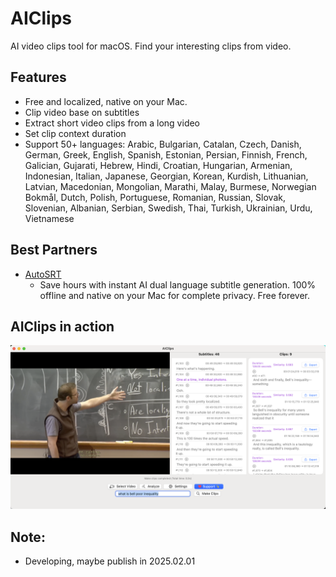 # AIClips

AI video clips tool for macOS. Find your interesting clips from video.

## Features

- Free and localized, native on your Mac.
- Clip video base on subtitles
- Extract short video clips from a long video
- Set clip context duration
- Support 50+ languages: Arabic, Bulgarian, Catalan, Czech, Danish, German, Greek, English, Spanish, Estonian, Persian, Finnish, French, Galician, Gujarati, Hebrew, Hindi, Croatian, Hungarian, Armenian, Indonesian, Italian, Japanese, Georgian, Korean, Kurdish, Lithuanian, Latvian, Macedonian, Mongolian, Marathi, Malay, Burmese, Norwegian Bokmål, Dutch, Polish, Portuguese, Romanian, Russian, Slovak, Slovenian, Albanian, Serbian, Swedish, Thai, Turkish, Ukrainian, Urdu, Vietnamese

## Best Partners

- [AutoSRT](https://yyaadet.github.io/autosrt_page/)
    - Save hours with instant AI dual language subtitle generation. 100% offline and native on your Mac for complete privacy. Free forever.

## AIClips in action

![home](https://raw.githubusercontent.com/yyaadet/aiclips/main/screenshots/home.png)

## Note:

- Developing, maybe publish in 2025.02.01
